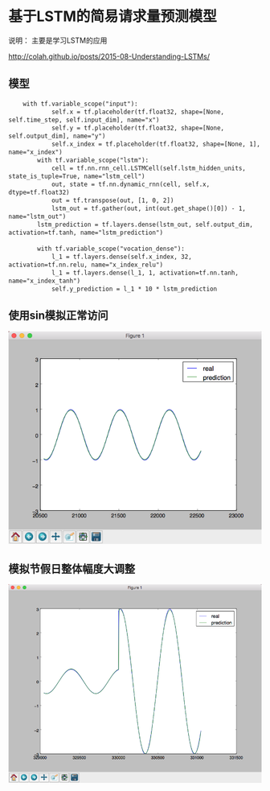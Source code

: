 # 基于LSTM的简易请求量预测模型

  说明： 主要是学习LSTM的应用

  http://colah.github.io/posts/2015-08-Understanding-LSTMs/


## 模型

```
    with tf.variable_scope("input"):
            self.x = tf.placeholder(tf.float32, shape=[None, self.time_step, self.input_dim], name="x")
            self.y = tf.placeholder(tf.float32, shape=[None, self.output_dim], name="y")
            self.x_index = tf.placeholder(tf.float32, shape=[None, 1], name="x_index")
        with tf.variable_scope("lstm"):
            cell = tf.nn.rnn_cell.LSTMCell(self.lstm_hidden_units, state_is_tuple=True, name="lstm_cell")
            out, state = tf.nn.dynamic_rnn(cell, self.x, dtype=tf.float32)
            out = tf.transpose(out, [1, 0, 2])
            lstm_out = tf.gather(out, int(out.get_shape()[0]) - 1, name="lstm_out")
        lstm_prediction = tf.layers.dense(lstm_out, self.output_dim, activation=tf.tanh, name="lstm_prediction")

        with tf.variable_scope("vocation_dense"):
            l_1 = tf.layers.dense(self.x_index, 32, activation=tf.nn.relu, name="x_index_relu")
            l_1 = tf.layers.dense(l_1, 1, activation=tf.nn.tanh, name="x_index_tanh")
            self.y_prediction = l_1 * 10 * lstm_prediction

```

## 使用sin模拟正常访问

  ![sin_predict.png](doc/sin_predict.png)

## 模拟节假日整体幅度大调整

  ![vocation_predict.png](doc/vocation_predict.png)
